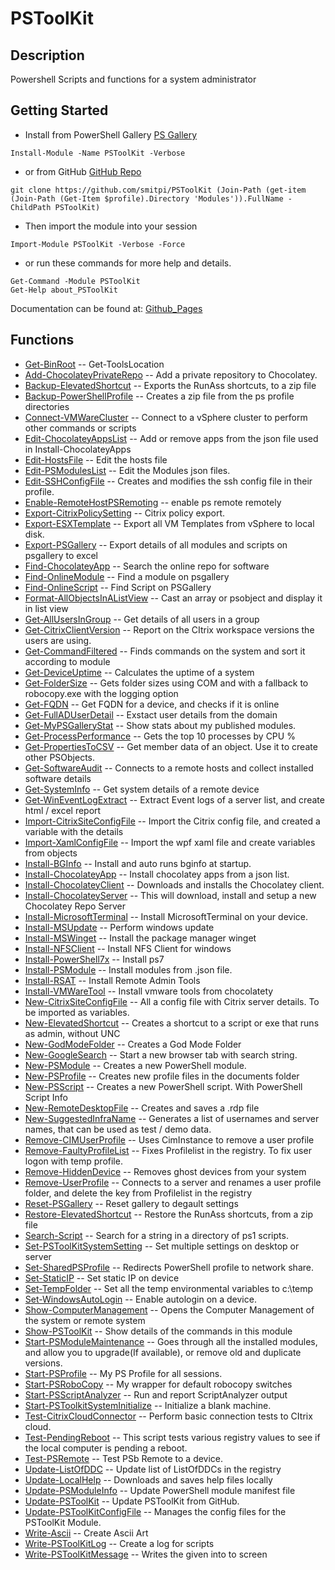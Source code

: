 # PSToolKit
 
## Description
Powershell Scripts and functions for a system administrator
 
## Getting Started
- Install from PowerShell Gallery [PS Gallery](https://www.powershellgallery.com/packages/PSToolKit)
```
Install-Module -Name PSToolKit -Verbose
```
- or from GitHub [GitHub Repo](https://github.com/smitpi/PSToolKit)
```
git clone https://github.com/smitpi/PSToolKit (Join-Path (get-item (Join-Path (Get-Item $profile).Directory 'Modules')).FullName -ChildPath PSToolKit)
```
- Then import the module into your session
```
Import-Module PSToolKit -Verbose -Force
```
- or run these commands for more help and details.
```
Get-Command -Module PSToolKit
Get-Help about_PSToolKit
```
Documentation can be found at: [Github_Pages](https://smitpi.github.io/PSToolKit)
 
## Functions
- [Get-BinRoot](https://smitpi.github.io/PSToolKit/#Get-BinRoot) -- Get-ToolsLocation
- [Add-ChocolateyPrivateRepo](https://smitpi.github.io/PSToolKit/#Add-ChocolateyPrivateRepo) -- Add a private repository to Chocolatey.
- [Backup-ElevatedShortcut](https://smitpi.github.io/PSToolKit/#Backup-ElevatedShortcut) -- Exports the RunAss shortcuts, to a zip file
- [Backup-PowerShellProfile](https://smitpi.github.io/PSToolKit/#Backup-PowerShellProfile) -- Creates a zip file from the ps profile directories
- [Connect-VMWareCluster](https://smitpi.github.io/PSToolKit/#Connect-VMWareCluster) -- Connect to a vSphere cluster to perform other commands or scripts
- [Edit-ChocolateyAppsList](https://smitpi.github.io/PSToolKit/#Edit-ChocolateyAppsList) -- Add or remove apps from the json file used in Install-ChocolateyApps
- [Edit-HostsFile](https://smitpi.github.io/PSToolKit/#Edit-HostsFile) -- Edit the hosts file
- [Edit-PSModulesList](https://smitpi.github.io/PSToolKit/#Edit-PSModulesList) -- Edit the Modules json files.
- [Edit-SSHConfigFile](https://smitpi.github.io/PSToolKit/#Edit-SSHConfigFile) -- Creates and modifies the ssh config file in their profile.
- [Enable-RemoteHostPSRemoting](https://smitpi.github.io/PSToolKit/#Enable-RemoteHostPSRemoting) -- enable ps remote remotely
- [Export-CitrixPolicySetting](https://smitpi.github.io/PSToolKit/#Export-CitrixPolicySetting) -- Citrix policy export.
- [Export-ESXTemplate](https://smitpi.github.io/PSToolKit/#Export-ESXTemplate) -- Export all VM Templates from vSphere to local disk.
- [Export-PSGallery](https://smitpi.github.io/PSToolKit/#Export-PSGallery) -- Export details of all modules and scripts on psgallery to excel
- [Find-ChocolateyApp](https://smitpi.github.io/PSToolKit/#Find-ChocolateyApp) -- Search the online repo for software
- [Find-OnlineModule](https://smitpi.github.io/PSToolKit/#Find-OnlineModule) -- Find a module on psgallery
- [Find-OnlineScript](https://smitpi.github.io/PSToolKit/#Find-OnlineScript) -- Find Script on PSGallery
- [Format-AllObjectsInAListView](https://smitpi.github.io/PSToolKit/#Format-AllObjectsInAListView) -- Cast an array or psobject and display it in list view
- [Get-AllUsersInGroup](https://smitpi.github.io/PSToolKit/#Get-AllUsersInGroup) -- Get details of all users in a group
- [Get-CitrixClientVersion](https://smitpi.github.io/PSToolKit/#Get-CitrixClientVersion) -- Report on the CItrix workspace versions the users are using.
- [Get-CommandFiltered](https://smitpi.github.io/PSToolKit/#Get-CommandFiltered) -- Finds commands on the system and sort it according to module
- [Get-DeviceUptime](https://smitpi.github.io/PSToolKit/#Get-DeviceUptime) -- Calculates the uptime of a system
- [Get-FolderSize](https://smitpi.github.io/PSToolKit/#Get-FolderSize) -- Gets folder sizes using COM and with a fallback to robocopy.exe with the logging option
- [Get-FQDN](https://smitpi.github.io/PSToolKit/#Get-FQDN) -- Get FQDN for a device, and checks if it is online
- [Get-FullADUserDetail](https://smitpi.github.io/PSToolKit/#Get-FullADUserDetail) -- Exstact user details from the domain
- [Get-MyPSGalleryStat](https://smitpi.github.io/PSToolKit/#Get-MyPSGalleryStat) -- Show stats about my published modules.
- [Get-ProcessPerformance](https://smitpi.github.io/PSToolKit/#Get-ProcessPerformance) -- Gets the top 10 processes by CPU %
- [Get-PropertiesToCSV](https://smitpi.github.io/PSToolKit/#Get-PropertiesToCSV) -- Get member data of an object. Use it to create other PSObjects.
- [Get-SoftwareAudit](https://smitpi.github.io/PSToolKit/#Get-SoftwareAudit) -- Connects to a remote hosts and collect installed software details
- [Get-SystemInfo](https://smitpi.github.io/PSToolKit/#Get-SystemInfo) -- Get system details of a remote device
- [Get-WinEventLogExtract](https://smitpi.github.io/PSToolKit/#Get-WinEventLogExtract) -- Extract Event logs of a server list, and create html / excel report
- [Import-CitrixSiteConfigFile](https://smitpi.github.io/PSToolKit/#Import-CitrixSiteConfigFile) -- Import the Citrix config file, and created a variable with the details
- [Import-XamlConfigFile](https://smitpi.github.io/PSToolKit/#Import-XamlConfigFile) -- Import the wpf xaml file and create variables from objects
- [Install-BGInfo](https://smitpi.github.io/PSToolKit/#Install-BGInfo) -- Install and auto runs bginfo at startup.
- [Install-ChocolateyApp](https://smitpi.github.io/PSToolKit/#Install-ChocolateyApp) -- Install chocolatey apps from a json list.
- [Install-ChocolateyClient](https://smitpi.github.io/PSToolKit/#Install-ChocolateyClient) -- Downloads and installs the Chocolatey client.
- [Install-ChocolateyServer](https://smitpi.github.io/PSToolKit/#Install-ChocolateyServer) -- This will download, install and setup a new Chocolatey Repo Server
- [Install-MicrosoftTerminal](https://smitpi.github.io/PSToolKit/#Install-MicrosoftTerminal) -- Install MicrosoftTerminal on your device.
- [Install-MSUpdate](https://smitpi.github.io/PSToolKit/#Install-MSUpdate) -- Perform windows update
- [Install-MSWinget](https://smitpi.github.io/PSToolKit/#Install-MSWinget) -- Install the package manager winget
- [Install-NFSClient](https://smitpi.github.io/PSToolKit/#Install-NFSClient) -- Install NFS Client for windows
- [Install-PowerShell7x](https://smitpi.github.io/PSToolKit/#Install-PowerShell7x) -- Install ps7
- [Install-PSModule](https://smitpi.github.io/PSToolKit/#Install-PSModule) -- Install modules from .json file.
- [Install-RSAT](https://smitpi.github.io/PSToolKit/#Install-RSAT) -- Install Remote Admin Tools
- [Install-VMWareTool](https://smitpi.github.io/PSToolKit/#Install-VMWareTool) -- Install vmware tools from chocolatety
- [New-CitrixSiteConfigFile](https://smitpi.github.io/PSToolKit/#New-CitrixSiteConfigFile) -- All a config file with Citrix server details. To be imported as variables.
- [New-ElevatedShortcut](https://smitpi.github.io/PSToolKit/#New-ElevatedShortcut) -- Creates a shortcut to a script or exe that runs as admin, without UNC
- [New-GodModeFolder](https://smitpi.github.io/PSToolKit/#New-GodModeFolder) -- Creates a God Mode Folder
- [New-GoogleSearch](https://smitpi.github.io/PSToolKit/#New-GoogleSearch) -- Start a new browser tab with search string.
- [New-PSModule](https://smitpi.github.io/PSToolKit/#New-PSModule) -- Creates a new PowerShell module.
- [New-PSProfile](https://smitpi.github.io/PSToolKit/#New-PSProfile) -- Creates new profile files in the documents folder
- [New-PSScript](https://smitpi.github.io/PSToolKit/#New-PSScript) -- Creates a new PowerShell script. With PowerShell Script Info
- [New-RemoteDesktopFile](https://smitpi.github.io/PSToolKit/#New-RemoteDesktopFile) -- Creates and saves a .rdp file
- [New-SuggestedInfraName](https://smitpi.github.io/PSToolKit/#New-SuggestedInfraName) -- Generates a list of usernames and server names, that can be used as test / demo data.
- [Remove-CIMUserProfile](https://smitpi.github.io/PSToolKit/#Remove-CIMUserProfile) -- Uses CimInstance to remove a user profile
- [Remove-FaultyProfileList](https://smitpi.github.io/PSToolKit/#Remove-FaultyProfileList) -- Fixes Profilelist in the registry. To fix user logon with temp profile.
- [Remove-HiddenDevice](https://smitpi.github.io/PSToolKit/#Remove-HiddenDevice) -- Removes ghost devices from your system
- [Remove-UserProfile](https://smitpi.github.io/PSToolKit/#Remove-UserProfile) -- Connects to a server and renames a user profile folder, and delete the key from Profilelist in the registry
- [Reset-PSGallery](https://smitpi.github.io/PSToolKit/#Reset-PSGallery) -- Reset gallery to degault settings
- [Restore-ElevatedShortcut](https://smitpi.github.io/PSToolKit/#Restore-ElevatedShortcut) -- Restore the RunAss shortcuts, from a zip file
- [Search-Script](https://smitpi.github.io/PSToolKit/#Search-Script) -- Search for a string in a directory of ps1 scripts.
- [Set-PSToolKitSystemSetting](https://smitpi.github.io/PSToolKit/#Set-PSToolKitSystemSetting) -- Set multiple settings on desktop or server
- [Set-SharedPSProfile](https://smitpi.github.io/PSToolKit/#Set-SharedPSProfile) -- Redirects PowerShell profile to network share.
- [Set-StaticIP](https://smitpi.github.io/PSToolKit/#Set-StaticIP) -- Set static IP on device
- [Set-TempFolder](https://smitpi.github.io/PSToolKit/#Set-TempFolder) -- Set all the temp environmental variables to c:\temp
- [Set-WindowsAutoLogin](https://smitpi.github.io/PSToolKit/#Set-WindowsAutoLogin) -- Enable autologin on a device.
- [Show-ComputerManagement](https://smitpi.github.io/PSToolKit/#Show-ComputerManagement) -- Opens the Computer Management of the system or remote system
- [Show-PSToolKit](https://smitpi.github.io/PSToolKit/#Show-PSToolKit) -- Show details of the commands in this module
- [Start-PSModuleMaintenance](https://smitpi.github.io/PSToolKit/#Start-PSModuleMaintenance) -- Goes through all the installed modules, and allow you to upgrade(If available), or remove old and duplicate versions.
- [Start-PSProfile](https://smitpi.github.io/PSToolKit/#Start-PSProfile) -- My PS Profile for all sessions.
- [Start-PSRoboCopy](https://smitpi.github.io/PSToolKit/#Start-PSRoboCopy) -- My wrapper for default robocopy switches
- [Start-PSScriptAnalyzer](https://smitpi.github.io/PSToolKit/#Start-PSScriptAnalyzer) -- Run and report ScriptAnalyzer output
- [Start-PSToolkitSystemInitialize](https://smitpi.github.io/PSToolKit/#Start-PSToolkitSystemInitialize) -- Initialize a blank machine.
- [Test-CitrixCloudConnector](https://smitpi.github.io/PSToolKit/#Test-CitrixCloudConnector) -- Perform basic connection tests to CItrix cloud.
- [Test-PendingReboot](https://smitpi.github.io/PSToolKit/#Test-PendingReboot) -- This script tests various registry values to see if the local computer is pending a reboot.
- [Test-PSRemote](https://smitpi.github.io/PSToolKit/#Test-PSRemote) -- Test PSb Remote to a device.
- [Update-ListOfDDC](https://smitpi.github.io/PSToolKit/#Update-ListOfDDC) -- Update list of ListOfDDCs in the registry
- [Update-LocalHelp](https://smitpi.github.io/PSToolKit/#Update-LocalHelp) -- Downloads and saves help files locally
- [Update-PSModuleInfo](https://smitpi.github.io/PSToolKit/#Update-PSModuleInfo) -- Update PowerShell module manifest file
- [Update-PSToolKit](https://smitpi.github.io/PSToolKit/#Update-PSToolKit) -- Update PSToolKit from GitHub.
- [Update-PSToolKitConfigFile](https://smitpi.github.io/PSToolKit/#Update-PSToolKitConfigFile) -- Manages the config files for the PSToolKit Module.
- [Write-Ascii](https://smitpi.github.io/PSToolKit/#Write-Ascii) -- Create Ascii Art
- [Write-PSToolKitLog](https://smitpi.github.io/PSToolKit/#Write-PSToolKitLog) -- Create a log for scripts
- [Write-PSToolKitMessage](https://smitpi.github.io/PSToolKit/#Write-PSToolKitMessage) -- Writes the given into to screen

